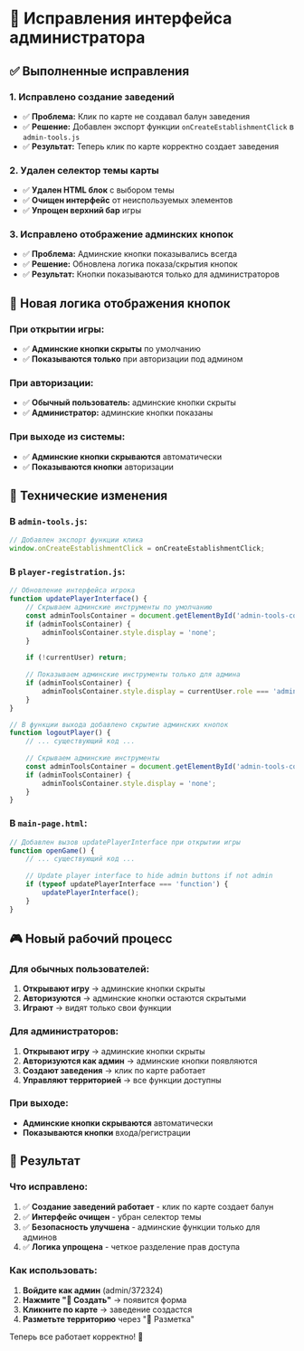 # 🔧 Исправления интерфейса администратора

## ✅ Выполненные исправления

### 1. Исправлено создание заведений
- ✅ **Проблема:** Клик по карте не создавал балун заведения
- ✅ **Решение:** Добавлен экспорт функции `onCreateEstablishmentClick` в `admin-tools.js`
- ✅ **Результат:** Теперь клик по карте корректно создает заведения

### 2. Удален селектор темы карты
- ✅ **Удален HTML блок** с выбором темы
- ✅ **Очищен интерфейс** от неиспользуемых элементов
- ✅ **Упрощен верхний бар** игры

### 3. Исправлено отображение админских кнопок
- ✅ **Проблема:** Админские кнопки показывались всегда
- ✅ **Решение:** Обновлена логика показа/скрытия кнопок
- ✅ **Результат:** Кнопки показываются только для администраторов

## 🎯 Новая логика отображения кнопок

### При открытии игры:
- ✅ **Админские кнопки скрыты** по умолчанию
- ✅ **Показываются только** при авторизации под админом

### При авторизации:
- ✅ **Обычный пользователь:** админские кнопки скрыты
- ✅ **Администратор:** админские кнопки показаны

### При выходе из системы:
- ✅ **Админские кнопки скрываются** автоматически
- ✅ **Показываются кнопки** авторизации

## 🔧 Технические изменения

### В `admin-tools.js`:
```javascript
// Добавлен экспорт функции клика
window.onCreateEstablishmentClick = onCreateEstablishmentClick;
```

### В `player-registration.js`:
```javascript
// Обновление интерфейса игрока
function updatePlayerInterface() {
    // Скрываем админские инструменты по умолчанию
    const adminToolsContainer = document.getElementById('admin-tools-container');
    if (adminToolsContainer) {
        adminToolsContainer.style.display = 'none';
    }
    
    if (!currentUser) return;
    
    // Показываем админские инструменты только для админа
    if (adminToolsContainer) {
        adminToolsContainer.style.display = currentUser.role === 'admin' ? 'flex' : 'none';
    }
}

// В функции выхода добавлено скрытие админских кнопок
function logoutPlayer() {
    // ... существующий код ...
    
    // Скрываем админские инструменты
    const adminToolsContainer = document.getElementById('admin-tools-container');
    if (adminToolsContainer) {
        adminToolsContainer.style.display = 'none';
    }
}
```

### В `main-page.html`:
```javascript
// Добавлен вызов updatePlayerInterface при открытии игры
function openGame() {
    // ... существующий код ...
    
    // Update player interface to hide admin buttons if not admin
    if (typeof updatePlayerInterface === 'function') {
        updatePlayerInterface();
    }
}
```

## 🎮 Новый рабочий процесс

### Для обычных пользователей:
1. **Открывают игру** → админские кнопки скрыты
2. **Авторизуются** → админские кнопки остаются скрытыми
3. **Играют** → видят только свои функции

### Для администраторов:
1. **Открывают игру** → админские кнопки скрыты
2. **Авторизуются как админ** → админские кнопки появляются
3. **Создают заведения** → клик по карте работает
4. **Управляют территорией** → все функции доступны

### При выходе:
- **Админские кнопки скрываются** автоматически
- **Показываются кнопки** входа/регистрации

## 🚀 Результат

### Что исправлено:
1. ✅ **Создание заведений работает** - клик по карте создает балун
2. ✅ **Интерфейс очищен** - убран селектор темы
3. ✅ **Безопасность улучшена** - админские функции только для админов
4. ✅ **Логика упрощена** - четкое разделение прав доступа

### Как использовать:
1. **Войдите как админ** (admin/372324)
2. **Нажмите "🏢 Создать"** → появится форма
3. **Кликните по карте** → заведение создастся
4. **Разметьте территорию** через "🎯 Разметка"

Теперь все работает корректно! 🎯

